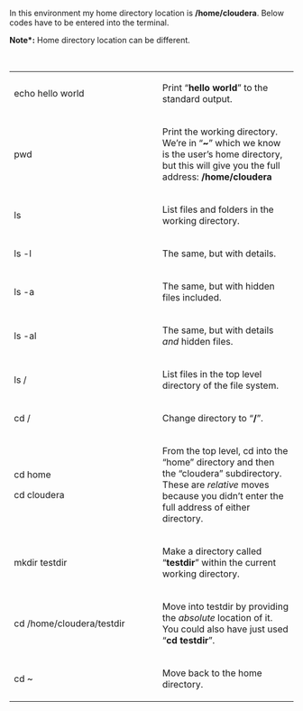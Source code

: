 <p>In this environment my home directory location is&nbsp;<strong>/home/cloudera</strong>. Below codes have to be entered into the terminal.</p>
<p><strong>Note*:</strong> Home directory location can be different.&nbsp;</p>
<p>&nbsp;</p>
<table>
<tbody>
<tr>
<td width="312">
<p>echo hello world</p>
</td>
<td width="312">
<p>Print &ldquo;<strong>hello world</strong>&rdquo; to the standard output.</p>
</td>
</tr>
<tr>
<td width="312">
<p>pwd</p>
</td>
<td width="312">
<p>Print the working directory.&nbsp; We&rsquo;re in &ldquo;<strong>~</strong>&rdquo; which we know is the user&rsquo;s home directory, but this will give you the full address: <strong>/home/cloudera</strong></p>
</td>
</tr>
<tr>
<td width="312">
<p>ls</p>
</td>
<td width="312">
<p>List files and folders in the working directory.</p>
</td>
</tr>
<tr>
<td width="312">
<p>ls -l</p>
</td>
<td width="312">
<p>The same, but with details.</p>
</td>
</tr>
<tr>
<td width="312">
<p>ls -a</p>
</td>
<td width="312">
<p>The same, but with hidden files included.</p>
</td>
</tr>
<tr>
<td width="312">
<p>ls -al</p>
</td>
<td width="312">
<p>The same, but with details <em>and</em> hidden files.</p>
</td>
</tr>
<tr>
<td width="312">
<p>ls /</p>
</td>
<td width="312">
<p>List files in the top level directory of the file system.</p>
</td>
</tr>
<tr>
<td width="312">
<p>cd /</p>
</td>
<td width="312">
<p>Change directory to &ldquo;<strong>/</strong>&rdquo;.</p>
</td>
</tr>
<tr>
<td width="312">
<p>cd home</p>
<p>cd cloudera</p>
</td>
<td width="312">
<p>From the top level, cd into the &ldquo;home&rdquo; directory and then the &ldquo;cloudera&rdquo; subdirectory.&nbsp; These are <em>relative</em> moves because you didn&rsquo;t enter the full address of either directory.</p>
</td>
</tr>
<tr>
<td width="312">
<p>mkdir testdir</p>
</td>
<td width="312">
<p>Make a directory called &ldquo;<strong>testdir</strong>&rdquo; within the current working directory.</p>
</td>
</tr>
<tr>
<td width="312">
<p>cd /home/cloudera/testdir</p>
</td>
<td width="312">
<p>Move into testdir by providing the <em>absolute</em> location of it.&nbsp; You could also have just used &ldquo;<strong>cd testdir</strong>&rdquo;.</p>
</td>
</tr>
<tr>
<td width="312">
<p>cd ~</p>
</td>
<td width="312">
<p>Move back to the home directory.</p>
</td>
</tr>
</tbody>
</table>
